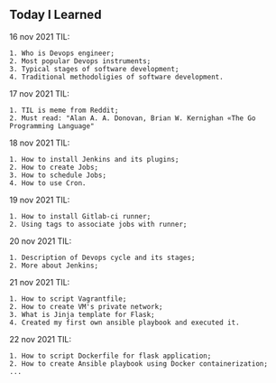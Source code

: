 ##  Today I Learned

16 nov 2021 TIL:
```
1. Who is Devops engineer;
2. Most popular Devops instruments;
3. Typical stages of software development;
4. Traditional methodoligies of software development.

```
17 nov 2021 TIL:
```
1. TIL is meme from Reddit;
2. Must read: "Alan A. A. Donovan, Brian W. Kernighan «The Go Programming Language"

```
18 nov 2021 TIL:
```
1. How to install Jenkins and its plugins;
2. How to create Jobs;
3. How to schedule Jobs;
4. How to use Cron. 

```
19 nov 2021 TIL:
```
1. How to install Gitlab-ci runner;
2. Using tags to associate jobs with runner;
```

20 nov 2021 TIL:
```
1. Description of Devops cycle and its stages;
2. More about Jenkins;

```
21 nov 2021 TIL:
```
1. How to script Vagrantfile;
2. How to create VM's private network;
3. What is Jinja template for Flask;
4. Created my first own ansible playbook and executed it. 

```
22 nov 2021 TIL:
```
1. How to script Dockerfile for flask application;
2. How to create Ansible playbook using Docker containerization;
...

```